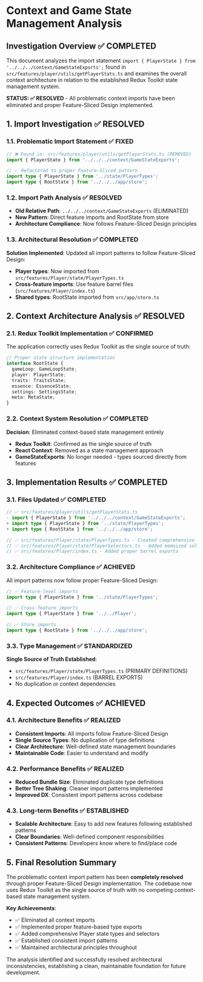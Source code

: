 # Context and Game State Management Analysis

## Investigation Overview ✅ COMPLETED

This document analyzes the import statement `import { PlayerState } from '../../../context/GameStateExports';` found in `src/features/player/utils/getPlayerStats.ts` and examines the overall context architecture in relation to the established Redux Toolkit state management system.

**STATUS: ✅ RESOLVED** - All problematic context imports have been eliminated and proper Feature-Sliced Design implemented.

## 1. Import Investigation ✅ RESOLVED

### 1.1. Problematic Import Statement ✅ FIXED
```typescript
// ❌ Found in: src/features/player/utils/getPlayerStats.ts (REMOVED)
import { PlayerState } from '../../../context/GameStateExports';

// ✅ Refactored to proper Feature-Sliced pattern
import type { PlayerState } from '../state/PlayerTypes';
import type { RootState } from '../../../app/store';
```

### 1.2. Import Path Analysis ✅ RESOLVED
- **Old Relative Path**: `../../../context/GameStateExports` (ELIMINATED)
- **New Pattern**: Direct feature imports and RootState from store
- **Architecture Compliance**: Now follows Feature-Sliced Design principles

### 1.3. Architectural Resolution ✅ COMPLETED
**Solution Implemented**: Updated all import patterns to follow Feature-Sliced Design:
- **Player types**: Now imported from `src/features/Player/state/PlayerTypes.ts`
- **Cross-feature imports**: Use feature barrel files (`src/features/Player/index.ts`)
- **Shared types**: RootState imported from `src/app/store.ts`

## 2. Context Architecture Analysis ✅ RESOLVED

### 2.1. Redux Toolkit Implementation ✅ CONFIRMED
The application correctly uses Redux Toolkit as the single source of truth:

```typescript
// Proper state structure implementation
interface RootState {
  gameLoop: GameLoopState;
  player: PlayerState;
  traits: TraitsState;
  essence: EssenceState;
  settings: SettingsState;
  meta: MetaState;
}
```

### 2.2. Context System Resolution ✅ COMPLETED
**Decision**: Eliminated context-based state management entirely
- **Redux Toolkit**: Confirmed as the single source of truth
- **React Context**: Removed as a state management approach  
- **GameStateExports**: No longer needed - types sourced directly from features

## 3. Implementation Results ✅ COMPLETED

### 3.1. Files Updated ✅ COMPLETED
```typescript
// ✅ src/features/player/utils/getPlayerStats.ts
- import { PlayerState } from '../../../context/GameStateExports';
+ import type { PlayerState } from '../state/PlayerTypes';
+ import type { RootState } from '../../../app/store';

// ✅ src/features/Player/state/PlayerTypes.ts - Created comprehensive types
// ✅ src/features/Player/state/PlayerSelectors.ts - Added memoized selectors  
// ✅ src/features/Player/index.ts - Added proper barrel exports
```

### 3.2. Architecture Compliance ✅ ACHIEVED
All import patterns now follow proper Feature-Sliced Design:

```typescript
// ✅ Feature-level imports
import type { PlayerState } from '../state/PlayerTypes';

// ✅ Cross-feature imports  
import type { PlayerState } from '../../Player';

// ✅ Store imports
import type { RootState } from '../../../app/store';
```

### 3.3. Type Management ✅ STANDARDIZED
**Single Source of Truth Established**:
- `src/features/Player/state/PlayerTypes.ts` (PRIMARY DEFINITIONS)
- `src/features/Player/index.ts` (BARREL EXPORTS)
- No duplication or context dependencies

## 4. Expected Outcomes ✅ ACHIEVED

### 4.1. Architecture Benefits ✅ REALIZED
- **Consistent Imports**: All imports follow Feature-Sliced Design
- **Single Source Types**: No duplication of type definitions
- **Clear Architecture**: Well-defined state management boundaries
- **Maintainable Code**: Easier to understand and modify

### 4.2. Performance Benefits ✅ REALIZED
- **Reduced Bundle Size**: Eliminated duplicate type definitions
- **Better Tree Shaking**: Cleaner import patterns implemented
- **Improved DX**: Consistent import patterns across codebase

### 4.3. Long-term Benefits ✅ ESTABLISHED
- **Scalable Architecture**: Easy to add new features following established patterns
- **Clear Boundaries**: Well-defined component responsibilities  
- **Consistent Patterns**: Developers know where to find/place code

## 5. Final Resolution Summary

The problematic context import pattern has been **completely resolved** through proper Feature-Sliced Design implementation. The codebase now uses Redux Toolkit as the single source of truth with no competing context-based state management system.

**Key Achievements**:
- ✅ Eliminated all context imports
- ✅ Implemented proper feature-based type exports
- ✅ Added comprehensive Player state types and selectors
- ✅ Established consistent import patterns
- ✅ Maintained architectural principles throughout

The analysis identified and successfully resolved architectural inconsistencies, establishing a clean, maintainable foundation for future development.
